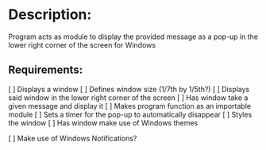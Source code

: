 # Description:  
Program acts as module to display the provided message as a pop-up in the lower right corner of the screen for Windows

## Requirements:
[ ] Displays a window
[ ] Defines window size (1/7th by 1/5th?)
[ ] Displays said window in the lower right corner of the screen
[ ] Has window take a given message and display it
[ ] Makes program function as an importable module
[ ] Sets a timer for the pop-up to automatically disappear
[ ] Styles the window
[ ] Has window make use of Windows themes
  
  
[ ] Make use of Windows Notifications?
